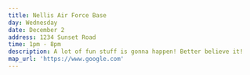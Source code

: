 ```yaml
---
title: Nellis Air Force Base
day: Wednesday
date: December 2
address: 1234 Sunset Road
time: 1pm - 8pm
description: A lot of fun stuff is gonna happen! Better believe it!
map_url: 'https://www.google.com'
---
```


